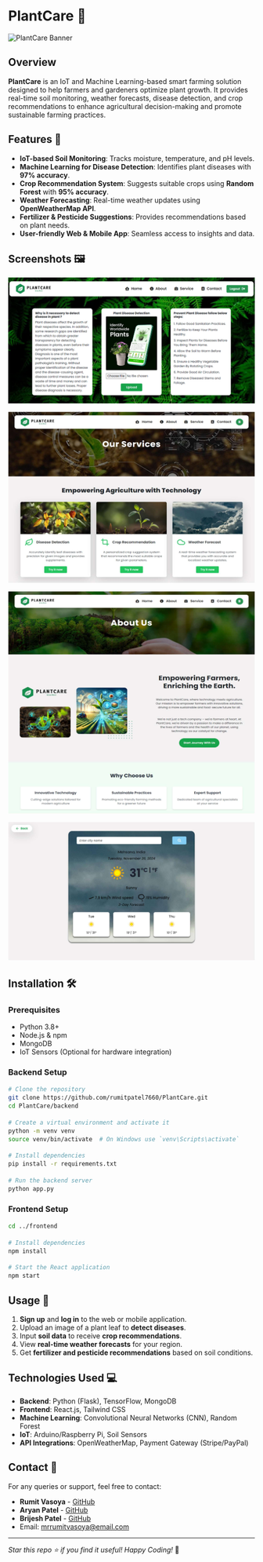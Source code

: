 # PlantCare 🌱

![PlantCare Banner](https://your-image-url.com/banner.png)  

## Overview
**PlantCare** is an IoT and Machine Learning-based smart farming solution designed to help farmers and gardeners optimize plant growth. It provides real-time soil monitoring, weather forecasts, disease detection, and crop recommendations to enhance agricultural decision-making and promote sustainable farming practices.

## Features 🚀
- **IoT-based Soil Monitoring**: Tracks moisture, temperature, and pH levels.
- **Machine Learning for Disease Detection**: Identifies plant diseases with **97% accuracy**.
- **Crop Recommendation System**: Suggests suitable crops using **Random Forest** with **95% accuracy**.
- **Weather Forecasting**: Real-time weather updates using **OpenWeatherMap API**.
- **Fertilizer & Pesticide Suggestions**: Provides recommendations based on plant needs.
- **User-friendly Web & Mobile App**: Seamless access to insights and data.

## Screenshots 🖼️
![](Screenshots/ss1.png)

![](Screenshots/ss2.png)

![](Screenshots/ss3.png)

![](Screenshots/ss4.png)

## Installation 🛠️
### **Prerequisites**
- Python 3.8+
- Node.js & npm
- MongoDB
- IoT Sensors (Optional for hardware integration)

### **Backend Setup**
```bash
# Clone the repository
git clone https://github.com/rumitpatel7660/PlantCare.git
cd PlantCare/backend

# Create a virtual environment and activate it
python -m venv venv
source venv/bin/activate  # On Windows use `venv\Scripts\activate`

# Install dependencies
pip install -r requirements.txt

# Run the backend server
python app.py
```

### **Frontend Setup**
```bash
cd ../frontend

# Install dependencies
npm install

# Start the React application
npm start
```

## Usage 🌾
1. **Sign up** and **log in** to the web or mobile application.
2. Upload an image of a plant leaf to **detect diseases**.
3. Input **soil data** to receive **crop recommendations**.
4. View **real-time weather forecasts** for your region.
5. Get **fertilizer and pesticide recommendations** based on soil conditions.

## Technologies Used 💻
- **Backend**: Python (Flask), TensorFlow, MongoDB
- **Frontend**: React.js, Tailwind CSS
- **Machine Learning**: Convolutional Neural Networks (CNN), Random Forest
- **IoT**: Arduino/Raspberry Pi, Soil Sensors
- **API Integrations**: OpenWeatherMap, Payment Gateway (Stripe/PayPal)

## Contact 📧
For any queries or support, feel free to contact:
- **Rumit Vasoya** - [GitHub](https://github.com/rumitpatel7660)
- **Aryan Patel** - [GitHub](https://github.com/AryanPatel15903)
- **Brijesh Patel** - [GitHub](https://github.com/brijeshpatel1011)
- Email: mrrumitvasoya@email.com

---
_Star this repo ⭐ if you find it useful! Happy Coding!_ 🎉

